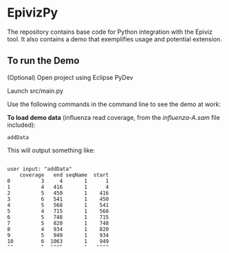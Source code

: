 EpivizPy
=====

The repository contains base code for Python integration with the Epiviz tool. 
It also contains a demo that exemplifies usage and potential extension. 

To run the Demo
-----

(Optional) Open project using Eclipse PyDev

Launch src/main.py

Use the following commands in the command line to see the demo at work:

**To load demo data** (influenza read coverage, from the *influenza-A.sam* file included): 

```
addData
```

This will output something like:

<pre style="overflow-y: scroll; max-height: 200px"><code>
user input: "addData"
    coverage   end seqName  start
0          3     4       1      1
1          4   416       1      4
2          5   450       1    416
3          6   541       1    450
4          5   568       1    541
5          4   715       1    568
6          5   748       1    715
7          5   820       1    748
8          4   934       1    820
9          5   949       1    934
10         6  1063       1    949
11         5  1085       1   1063
12         4  1396       1   1085
13         5  1422       1   1396
14         6  1481       1   1422
15         5  1534       1   1481
16         4  1543       1   1534
17         5  1569       1   1543
18         4  1570       1   1569
19         5  1593       1   1570
20         4  1727       1   1593
21         5  1745       1   1727
22         6  1821       1   1745
23         8  1835       1   1821
24         9  1836       1   1835
25        10  2045       1   1836
26         9  2070       1   2045
27         8  2301       1   2070
28         6  2302       1   2301
29         4  2303       1   2302
30         3  2304       1   2303
31         1  2305       1   2304
32         3     3       3      2
33         4    99       3      3
34         5   357       3     99
35         6   553       3    357
36         5   559       3    553
37         4   578       3    559
38         3   793       3    578
39         4   804       3    793
40         5   817       3    804
41         4   831       3    817
42         3   841       3    831
43         4   923       3    841
44         3  1178       3    923
45         4  1211       3   1178
46         5  1242       3   1211
47         6  1257       3   1242
48         8  1274       3   1257
49         9  1281       3   1274
50        10  1291       3   1281
51         9  1371       3   1291
52         8  1661       3   1371
53         7  1673       3   1661
54         6  1674       3   1673
55         5  1718       3   1674
56         3  1719       3   1718
57         1  1720       3   1719
58         2     2       2      1
59         5     3       2      2
         ...   ...     ...    ...

[217 rows x 4 columns]
</code></pre>
